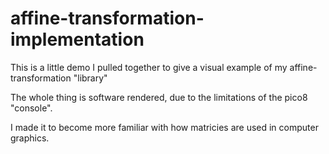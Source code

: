 # affine-transformation-implementation

This is a little demo I pulled together to give a visual example of my affine-transformation "library"

The whole thing is software rendered, due to the limitations of the pico8 "console".

I made it to become more familiar with how matricies are used in computer graphics.
